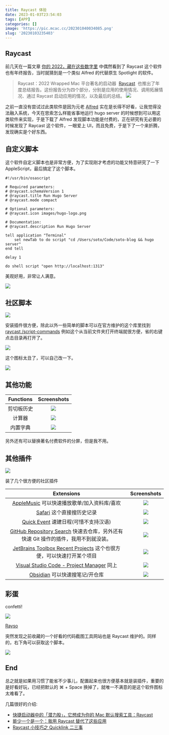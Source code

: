 ```yaml
---
title: Raycast 体验
date: 2023-01-03T23:54:03
tags: [APP]
categories: []
image: 'https://pic.mcac.cc/202301040034085.png'
slug: '20230103235403'
---
```


## Raycast

前几天在一篇文章 [你的 2022，藏在这些数字里](https://sspai.com/post/77519) 中偶然看到了 Raycast 这个软件也有年终报告，当时就猜到是一个类似 Alfred 的代替原生 Spotlight 的软件。

> Raycast：2022 Wrapped
> Mac 平台著名的启动器  [Raycast](https://sspai.com/link?target=https%3A%2F%2Fwww.raycast.com%2F)  也推出了年度总结报告。这份报告分为四个部分，分别是应用的使用情况、调用拓展情况、通过 Raycast 启动应用的情况，以及最后的总结。
> ![](https://cdn.sspai.com/2022/12/29/ec9a0b96ca3e8d732a6bd0d0caa3b248.jpg?imageView2/2/w/1120/q/90/interlace/1/ignore-error/1)

之前一直没有尝试过此类软件是因为元老 [Alfred](https://www.alfredapp.com) 实在是长得不好看，让我觉得没法融入系统，今天在思索怎么样能省事地运行 hugo server 的时候想到可以用这类软件来实现，于是下载了 Alfred 发现脚本功能是付费的，正在研究有无必要的时候发现了 Raycast 这个软件，一眼爱上 UI，而且免费，于是下了一个来折腾，发现确实是个好东西。

## 自定义脚本

这个软件自定义脚本也是非常方便，为了实现刚才考虑的功能又特意研究了一下 AppleScript，最后搞定了这个脚本。

```applescript
#!/usr/bin/osascript

# Required parameters:
# @raycast.schemaVersion 1
# @raycast.title Run Hugo Server
# @raycast.mode compact

# Optional parameters:
# @raycast.icon images/hugo-logo.png

# Documentation:
# @raycast.description Run Hugo Server

tell application "Terminal"
	set newTab to do script "cd /Users/soto/Code/soto-blog && hugo server"
end tell

delay 1

do shell script "open http://localhost:1313"
```

美观好用，非常让人满意。

![](https://pic.mcac.cc/202301040009617.png)

## 社区脚本

![](https://pic.mcac.cc/202301040014993.png)

安装插件很方便，除此以外一些简单的脚本可以在官方维护的这个库里找到 [raycast
/script-commands](https://github.com/raycast/script-commands) 例如这个从当前文件夹打开终端就很方便，省的右键点击目录再打开了。

![](https://pic.mcac.cc/202301040015940.png)

这个图标太丑了，可以自己改一下。

![](https://pic.mcac.cc/202301040015673.png)

## 其他功能

| Functions  |                 Screenshots                  |
| :--------: | :------------------------------------------: |
| 剪切板历史 | ![](https://pic.mcac.cc/202301040017318.png) |
|   计算器   | ![](https://pic.mcac.cc/202301040018234.png) |
|  内置字典  | ![](https://pic.mcac.cc/202301042158529.png) |

另外还有可以替换著名付费软件的分屏，但是我不用。

## 其他插件

![](https://pic.mcac.cc/202301042151560.png)

装了几个很方便的社区插件

|                                                                  Extensions                                                                   |                 Screenshots                  |
| :-------------------------------------------------------------------------------------------------------------------------------------------: | :------------------------------------------: |
|                          [AppleMusic](https://www.raycast.com/fedevitaledev/music) 可以快速播放歌单/加入资料库/喜欢                           | ![](https://pic.mcac.cc/202301040039801.png) |
|                                       [Safari](https://www.raycast.com/loris/safari) 这个直接搜历史记录                                       | ![](https://pic.mcac.cc/202301042159601.png) |
|                              [Quick Event](https://www.raycast.com/mblode/quick-event) 速建日程(可惜不支持汉语)                               | ![](https://pic.mcac.cc/202301042149577.png) |
| [GitHub Repository Search](https://www.raycast.com/thomas/github-repository-search) 快速去仓库，另外还有快速 Git 操作的插件，我用不到就没装。 | ![](https://pic.mcac.cc/202301042149577.png) |
|               [JetBrains Toolbox Recent Projects](https://www.raycast.com/gdsmith/jetbrains) 这个也很方便，可以快速打开某个项目               | ![](https://pic.mcac.cc/202301042155859.png) |
|                   [Visual Studio Code - Project Manager](https://www.raycast.com/MarkusLanger/vscode-project-manager) 同上                    | ![](https://pic.mcac.cc/202301042246228.png) |
|                                 [Obsidian](https://www.raycast.com/marcjulian/obsidian) 可以快速搜笔记/开仓库                                 | ![](https://pic.mcac.cc/202301042246261.png) |

## 彩蛋

confetti!

![](https://pic.mcac.cc/202301042141088.gif)

[Rayso](https://www.ray.so)

突然发现之前收藏的一个好看的代码截图工具网站也是 Raycast 维护的。同样的，右下角可以获取这个脚本。

![](https://pic.mcac.cc/202301042143074.png)

## End

总之就是如果用习惯了能省不少事儿，配置起来也很方便基本就是装插件，重要的是好看好玩，已经把默认的 ⌘ + Space 换掉了，就唯一不满意的是这个软件图标太难看了。

几篇很好的介绍:

- [快捷启动器中的「潜力股」，它想成为你的 Mac 默认搜索工具：Raycast](https://sspai.com/post/63521)
- [能少一个是一个：我用 Raycast 替代了这些应用](https://sspai.com/post/72540)
- [Raycast 小技巧之 Quicklink 二三事](https://sspai.com/post/72951)
